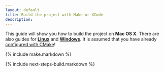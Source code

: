 ```yaml
---
layout: default
title: Build the project with Make or XCode
description:
---
```


This guide will show you how to build the project on **Mac OS X**. There are also guides for **[Linux](/linux-build)** and **[Windows](/win-build)**.  It is assumed that you have already [configured with CMake](/configure-cmake-redirect")!

{% include make.markdown %}

[cmake]: /linux-configure-cmake

{% include next-steps-build.markdown %}
